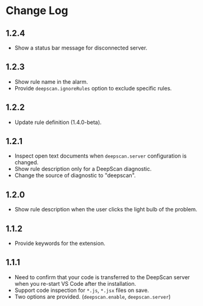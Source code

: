 # Change Log

## 1.2.4

- Show a status bar message for disconnected server.

## 1.2.3

- Show rule name in the alarm.
- Provide `deepscan.ignoreRules` option to exclude specific rules.

## 1.2.2

- Update rule definition (1.4.0-beta).

## 1.2.1

- Inspect open text documents when `deepscan.server` configuration is changed.
- Show rule description only for a DeepScan diagnostic.
- Change the source of diagnostic to "deepscan".

## 1.2.0

- Show rule description when the user clicks the light bulb of the problem.

## 1.1.2

- Provide keywords for the extension.

## 1.1.1

- Need to confirm that your code is transferred to the DeepScan server when you re-start VS Code after the installation.
- Support code inspection for `*.js`, `*.jsx` files on save.
- Two options are provided. (`deepscan.enable`, `deepscan.server`)
